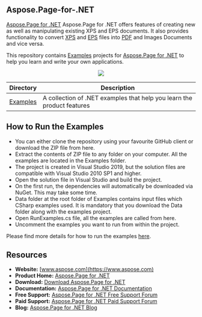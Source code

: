 ## Aspose.Page-for-.NET

[Aspose.Page for .NET](https://products.aspose.com/page/net) Aspose.Page for .NET offers features of creating new as well as manipulating existing XPS and EPS documents. It also provides functionality to convert [XPS](https://wiki.fileformat.com/page-description-language/xps/) and [EPS](https://wiki.fileformat.com/page-description-language/eps/) files into [PDF](https://wiki.fileformat.com/view/pdf/) and Images Documents and vice versa.

This repository contains [Examples](Examples) projects for [Aspose.Page for .NET](https://products.aspose.com/page/net) to help you learn and write your own applications.

<p align="center">

  <a title="Download complete Aspose.Page for .NET source code" href="https://github.com/aspose-page/Aspose.Page-for-.NET/archive/master.zip">
	<img src="https://raw.github.com/AsposeExamples/java-examples-dashboard/master/images/downloadZip-Button-Large.png" />
  </a>
</p>

Directory | Description
--------- | -----------
[Examples](Examples)  | A collection of .NET examples that help you learn the product features

## How to Run the Examples
+ You can either clone the repository using your favourite GitHub client or download the ZIP file from here.
+ Extract the contents of ZIP file to any folder on your computer. All the examples are located in the Examples folder.
+ The project is created in Visual Studio 2019, but the solution files are compatible with Visual Studio 2010 SP1 and higher.
+ Open the solution file in Visual Studio and build the project.
+ On the first run, the dependencies will automatically be downloaded via NuGet. This may take some time.
+ Data folder at the root folder of Examples contains input files which CSharp examples used. It is mandatory that you download the Data folder along with the examples project.
+ Open RunExamples.cs file, all the examples are called from here.
+ Uncomment the examples you want to run from within the project.

Please find more details for how to run the examples [here](https://docs.aspose.com/display/pagenet/How+to+Run+Examples).

## Resources

+ **Website:** [www.aspose.com](https://www.aspose.com)
+ **Product Home:** [Aspose.Page for .NET](https://products.aspose.com/page/net)
+ **Download:** [Download Aspose.Page for .NET](https://www.nuget.org/packages/Aspose.Page/)
+ **Documentation:** [Aspose.Page for .NET Documentation](https://docs.aspose.com/display/pagenet/Home)
+ **Free Support:** [Aspose.Page for .NET Free Support Forum](https://forum.aspose.com/c/page)
+ **Paid Support:** [Aspose.Page for .NET Paid Support Forum](https://helpdesk.aspose.com/)
+ **Blog:** [Aspose.Page for .NET Blog](https://blog.aspose.com/category/page/)

